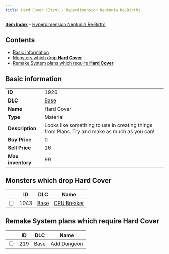 ```yaml
---
title: Hard Cover (Item) - Hyperdimension Neptunia Re;Birth1
---
```


[**Item Index**](/neptunia/rb1/item/index.html) - [Hyperdimension Neptunia Re;Birth1](/neptunia/rb1)

## Contents

- [Basic information](#basic-information)
- [Monsters which drop **Hard Cover**](#monsters-which-drop-hard-cover)
- [Remake System plans which require **Hard Cover**](#remake-system-plans-which-require-hard-cover)

## Basic information

|   |   |
| -- | -- |
| **ID** | 1926 |
| **DLC** | [Base](/neptunia/rb1/dlc/1-base.html) |
| **Name** | Hard Cover |
| **Type** | Material |
| **Description** | Looks like something to use in creating things from Plans. Try and make as much as you can! |
| **Buy Price** | 0 |
| **Sell Price** | 16 |
| **Max inventory** | 99 |


## Monsters which drop **Hard Cover**

|    | ID | DLC | Name |
| -- | -- | --- | ---- |
| <input type="checkbox" id="rb1-monster-1-1043" class="trackbox" /> | 1043 | [Base](/neptunia/rb1/dlc/1-base.html) | [CPU Breaker](/neptunia/rb1/monster/1-1043-cpu-breaker.html) |


## Remake System plans which require **Hard Cover**

|    | ID | DLC | Name |
| -- | -- | --- | ---- |
| <input type="checkbox" id="rb1-quest-1-219" class="trackbox" /> | 219 | [Base](/neptunia/rb1/dlc/1-base.html) | [Add Dungeon](/neptunia/rb1/quest/1-219-add-dungeon.html) |
